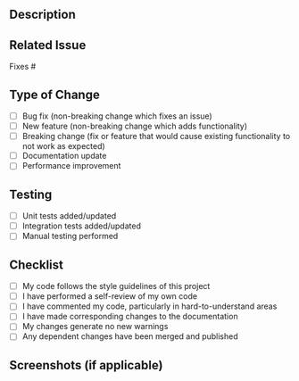 ## Description
<!-- Provide a brief summary of the changes in this PR -->

## Related Issue
<!-- Link to the issue that this PR addresses, if applicable -->
Fixes #

## Type of Change
<!-- Delete options that are not relevant -->
- [ ] Bug fix (non-breaking change which fixes an issue)
- [ ] New feature (non-breaking change which adds functionality)
- [ ] Breaking change (fix or feature that would cause existing functionality to not work as expected)
- [ ] Documentation update
- [ ] Performance improvement

## Testing
<!-- Describe the tests that you ran or will run to verify your changes -->
- [ ] Unit tests added/updated
- [ ] Integration tests added/updated
- [ ] Manual testing performed

## Checklist
- [ ] My code follows the style guidelines of this project
- [ ] I have performed a self-review of my own code
- [ ] I have commented my code, particularly in hard-to-understand areas
- [ ] I have made corresponding changes to the documentation
- [ ] My changes generate no new warnings
- [ ] Any dependent changes have been merged and published

## Screenshots (if applicable)
<!-- Add screenshots to help explain your changes --> 